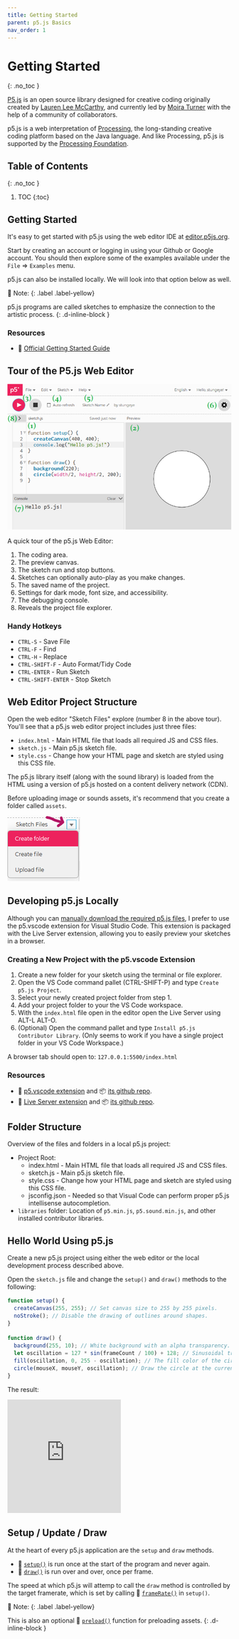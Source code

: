 ```yaml
---
title: Getting Started
parent: p5.js Basics
nav_order: 1
---
```


<!-- prettier-ignore-start -->

# Getting Started
{: .no_toc }

[P5.js](https://p5js.org/) is an open source library designed for creative coding originally created by [Lauren Lee McCarthy](https://lauren-mccarthy.com/), and currently led by [Moira Turner](https://github.com/mcturner1995) with the help of a community of collaborators.


p5.js is a web interpretation of [Processing](https://processing.org/), the long-standing creative coding platform based on the Java language. And like Processing, p5.js is supported by the [Processing Foundation](https://processingfoundation.org/).

## Table of Contents
{: .no_toc }

1. TOC
{:toc}

<!-- prettier-ignore-end -->

## Getting Started

It's easy to get started with p5.js using the web editor IDE at [editor.p5js.org](https://editor.p5js.org/).

Start by creating an account or logging in using your Github or Google account. You should then explore some of the examples available under the `File` => `Examples` menu.

p5.js can also be installed locally. We will look into that option below as well.

🎵 Note:
{: .label .label-yellow}

p5.js programs are called sketches to emphasize the connection to the artistic process.
{: .d-inline-block }

### Resources

- 🔰 [Official Getting Started Guide](https://p5js.org/get-started/)

## Tour of the P5.js Web Editor

![The P5.js Web Editor](p5js-web-editor.png)

A quick tour of the p5.js Web Editor:

1. The coding area.
2. The preview canvas.
3. The sketch run and stop buttons.
4. Sketches can optionally auto-play as you make changes.
5. The saved name of the project.
6. Settings for dark mode, font size, and accessibility.
7. The debugging console.
8. Reveals the project file explorer.

### Handy Hotkeys

- `CTRL-S` - Save File
- `CTRL-F` - Find
- `CTRL-H` - Replace
- `CTRL-SHIFT-F` - Auto Format/Tidy Code
- `CTRL-ENTER` - Run Sketch
- `CTRL-SHIFT-ENTER` - Stop Sketch

## Web Editor Project Structure

Open the web editor "Sketch Files" explore (number 8 in the above tour). You'll see that a p5.js web editor project includes just three files:

- `index.html` - Main HTML file that loads all required JS and CSS files.
- `sketch.js` - Main p5.js sketch file.
- `style.css` - Change how your HTML page and sketch are styled using this CSS file.

The p5.js library itself (along with the sound library) is loaded from the HTML using a version of p5.js hosted on a content delivery network (CDN).

Before uploading image or sounds assets, it's recommend that you create a folder called `assets`.

![Web Editor Sketch Files New Folder](web-editor-create-folder.png)

## Developing p5.js Locally

Although you can [manually download the required p5.js files](https://p5js.org/download/), I prefer to use the p5.vscode extension for Visual Studio Code. This extension is packaged with the Live Server extension, allowing you to easily preview your sketches in a browser.

### Creating a New Project with the p5.vscode Extension

1. Create a new folder for your sketch using the terminal or file explorer.
2. Open the VS Code command pallet (CTRL-SHIFT-P) and type `Create p5.js Project`.
3. Select your newly created project folder from step 1.
4. Add your project folder to your the VS Code workspace.
5. With the `index.html` file open in the editor open the Live Server using ALT-L ALT-O.
6. (Optional) Open the command pallet and type `Install p5.js Contributor Library`. (Only seems to work if you have a single project folder in your VS Code Workspace.)

A browser tab should open to: `127.0.0.1:5500/index.html`

### Resources

- 🧰 [p5.vscode extension](https://marketplace.visualstudio.com/items?itemName=samplavigne.p5-vscode) and 📦 [its github repo](https://github.com/antiboredom/p5.vscode).
- 🧰 [Live Server extension](https://marketplace.visualstudio.com/items?itemName=ritwickdey.LiveServer) and 📦 [its github repo](https://github.com/ritwickdey/vscode-live-server).

## Folder Structure

Overview of the files and folders in a local p5.js project:

- Project Root:
  - index.html - Main HTML file that loads all required JS and CSS files.
  - sketch.js - Main p5.js sketch file.
  - style.css - Change how your HTML page and sketch are styled using this CSS file.
  - jsconfig.json - Needed so that Visual Code can perform proper p5.js intellisense autocompletion.
- `libraries` folder: Location of `p5.min.js`, `p5.sound.min.js`, and other installed contributor libraries.

## Hello World Using p5.js

Create a new p5.js project using either the web editor or the local development process described above.

Open the `sketch.js` file and change the `setup()` and `draw()` methods to the following:

```javascript
function setup() {
  createCanvas(255, 255); // Set canvas size to 255 by 255 pixels.
  noStroke(); // Disable the drawing of outlines around shapes.
}

function draw() {
  background(255, 10); // White background with an alpha transparency.
  let oscillation = 127 * sin(frameCount / 100) + 128; // Sinusoidal transition from 1-ish to 255-ish.
  fill(oscillation, 0, 255 - oscillation); // The fill color of the circle.
  circle(mouseX, mouseY, oscillation); // Draw the circle at the current mouse position.
}
```

The result:

<iframe height="255" width="255" scrolling="no" frameborder="no" src="https://editor.p5js.org/stungeye/embed/GAMvJ4lBm"></iframe>

## Setup / Update / Draw

At the heart of every p5.js application are the `setup` and `draw` methods.

- 📜 [`setup()`](https://p5js.org/reference/#/p5/setup) is run once at the start of the program and never again.
- 📜 [`draw()`](https://p5js.org/reference/#/p5/draw) is run over and over, once per frame.

The speed at which p5.js will attemp to call the `draw` method is controlled by the target framerate, which is set by calling 📜 [`frameRate()`](https://p5js.org/reference/#/p5/framerate) in `setup()`.

🎵 Note:
{: .label .label-yellow}

This is also an optional 📜 [`preload()`](https://p5js.org/reference/#/p5/preload) function for preloading assets.
{: .d-inline-block }
